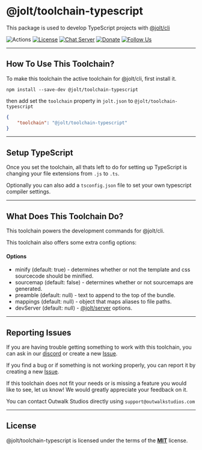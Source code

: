 # @jolt/toolchain-typescript

This package is used to develop TypeScript projects with [@jolt/cli](https://www.npmjs.com/package/@jolt/cli)

![Actions](https://github.com/OutwalkStudios/jolt/workflows/build/badge.svg)
[![License](https://img.shields.io/badge/license-MIT-blue.svg)](https://github.com/OutwalkStudios/jolt/blob/master/LICENSE)
[![Chat Server](https://img.shields.io/badge/chat-on%20discord-7289da.svg)](https://discord.gg/jMQHZkG)
[![Donate](https://img.shields.io/badge/patreon-donate-green.svg)](https://www.patreon.com/outwalkstudios)
[![Follow Us](https://img.shields.io/badge/follow-on%20twitter-4AA1EC.svg)](https://twitter.com/OutwalkStudios)

---

## How To Use This Toolchain?

To make this toolchain the active toolchain for @jolt/cli, first install it.
```
npm install --save-dev @jolt/toolchain-typescript
```

then add set the `toolchain` property in `jolt.json` to `@jolt/toolchain-typescript`

```json
{
    "toolchain": "@jolt/toolchain-typescript"
}
```

---

## Setup TypeScript

Once you set the toolchain, all thats left to do for setting up TypeScript is changing your file extensions from `.js` to `.ts`.

Optionally you can also add a `tsconfig.json` file to set your own typescript compiler settings.

---

## What Does This Toolchain Do?

This toolchain powers the development commands for @jolt/cli.

This toolchain also offers some extra config options:

#### Options
- minify (default: true) - determines whether or not the template and css sourcecode should be minified.
- sourcemap (default: false) - determines whether or not sourcemaps are generated.
- preamble (default: null) - text to append to the top of the bundle.
- mappings (default: null) - object that maps aliases to file paths.
- devServer (default: null) - [@jolt/server](https://github.com/OutwalkStudios/jolt/tree/master/packages/server#readme) options.

---

## Reporting Issues

If you are having trouble getting something to work with this toolchain, you can ask in our [discord](https://discord.gg/jMQHZkG) or create a new [Issue](https://github.com/OutwalkStudios/jolt/issues).

If you find a bug or if something is not working properly, you can report it by creating a new [Issue](https://github.com/OutwalkStudios/jolt/issues).

If this toolchain does not fit your needs or is missing a feature you would like to see, let us know! We would greatly appreciate your feedback on it.

You can contact Outwalk Studios directly using `support@outwalkstudios.com`

---

## License
@jolt/toolchain-typescript is licensed under the terms of the [**MIT**](https://github.com/OutwalkStudios/jolt/blob/master/LICENSE) license.